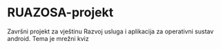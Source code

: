 # RUAZOSA-projekt
Završni projekt za vještinu Razvoj usluga i aplikacija za operativni sustav android. Tema je mrežni kviz
